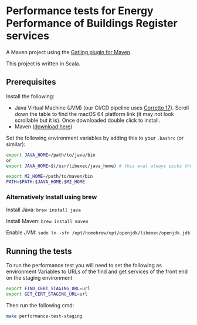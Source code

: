 Performance tests for Energy Performance of Buildings Register services
=======================================================================

A Maven project using the [Gatling plugin for Maven](https://gatling.io/docs/current/extensions/maven_plugin/).

This project is written in Scala.

## Prerequisites

Install the following:
* Java Virtual Machine (JVM) (our CI/CD pipeline uses [Corretto 17](https://docs.aws.amazon.com/corretto/latest/corretto-17-ug/downloads-list.html)). Scroll down the table to find the macOS 64 platform link (it may not look scrollable but it is). Once downloaded double click to install.
* Maven ([download here](https://maven.apache.org/download.cgi))

Set the following environment variables by adding this to your `.bashrc` (or similar):
```bash
export JAVA_HOME=/path/to/java/bin
or
export JAVA_HOME=$(/usr/libexec/java_home) # this eval always picks the latest java export if you installed it as suggested above

export M2_HOME=/path/to/maven/bin
PATH=$PATH:$JAVA_HOME:$M2_HOME
```

### Alternatively  Install using brew

Install Java:
`brew install java`

Install Maven:
`brew install maven`

Enable JVM:
`sudo ln -sfn /opt/homebrew/opt/openjdk/libexec/openjdk.jdk`


## Running the tests

To run the performance test you will need to set the following as environment Variables to URLs of the find and get services of the front end on the staging environment

```bash
export FIND_CERT_STAGING_URL=url
export GET_CERT_STAGING_URL=url
```
Then run the following cmd:

```bash
make performance-test-staging
```
